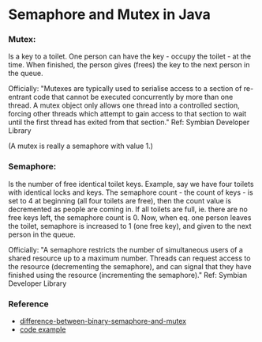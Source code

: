 # Semaphore and Mutex in Java

### Mutex:

Is a key to a toilet. One person can have the key - occupy the toilet - at the time. When finished, the person gives (frees) the key to the next person in the queue.

Officially: "Mutexes are typically used to serialise access to a section of re-entrant code that cannot be executed concurrently by more than one thread. A mutex object only allows one thread into a controlled section, forcing other threads which attempt to gain access to that section to wait until the first thread has exited from that section." Ref: Symbian Developer Library

(A mutex is really a semaphore with value 1.)

### Semaphore:

Is the number of free identical toilet keys. Example, say we have four toilets with identical locks and keys. The semaphore count - the count of keys - is set to 4 at beginning (all four toilets are free), then the count value is decremented as people are coming in. If all toilets are full, ie. there are no free keys left, the semaphore count is 0. Now, when eq. one person leaves the toilet, semaphore is increased to 1 (one free key), and given to the next person in the queue.

Officially: "A semaphore restricts the number of simultaneous users of a shared resource up to a maximum number. Threads can request access to the resource (decrementing the semaphore), and can signal that they have finished using the resource (incrementing the semaphore)." Ref: Symbian Developer Library


### Reference
* [difference-between-binary-semaphore-and-mutex](http://stackoverflow.com/questions/62814/difference-between-binary-semaphore-and-mutex)
* [code example](http://crunchify.com/what-is-java-semaphore-and-mutex-java-concurrency-multithread-explained-with-example/)
